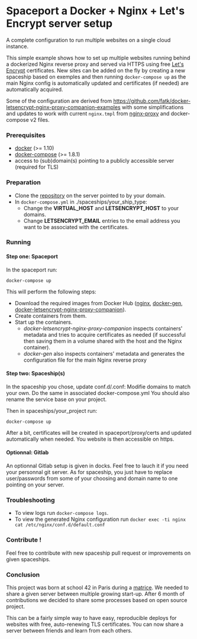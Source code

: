 # Spaceport a Docker + Nginx + Let's Encrypt server setup

A complete configuration to run multiple websites on a single cloud instance.

This simple example shows how to set up multiple websites running behind a dockerized Nginx reverse proxy and served via HTTPS using free [Let's Encrypt](https://letsencrypt.org) certificates. New sites can be added on the fly by creating a new spaceship based on exemples and then running `docker-compose up` as the main Nginx config is automatically updated and certificates (if needed) are automatically acquired.

Some of the configuration are derived from <https://github.com/fatk/docker-letsencrypt-nginx-proxy-companion-examples> with some simplifications and updates to work with current `nginx.tmpl` from [nginx-proxy](https://github.com/jwilder/nginx-proxy) and docker-compose v2 files.

### Prerequisites

* [docker](https://docs.docker.com/engine/installation/) (>= 1.10)
* [docker-compose](https://github.com/docker/compose/releases) (>= 1.8.1)
* access to (sub)domain(s) pointing to a publicly accessible server (required for TLS)

### Preparation

* Clone the [repository](https://github.com/nyhu/spaceport) on the server pointed to by your domain. 
* In `docker-compose.yml` in ./spaceships/your_ship_type: 
  * Change the **VIRTUAL_HOST** and **LETSENCRYPT_HOST** to your domains.
  * Change **LETSENCRYPT_EMAIL** entries to the email address you want to be associated with the certificates. 

### Running

#### Step one: Spaceport

In the spaceport run: 
```
docker-compose up
```

This will perform the following steps:
* Download the required images from Docker Hub ([nginx](https://hub.docker.com/_/nginx/), [docker-gen](https://hub.docker.com/r/jwilder/docker-gen/), [docker-letsencrypt-nginx-proxy-companion](https://hub.docker.com/r/jrcs/letsencrypt-nginx-proxy-companion/)).
* Create containers from them.
* Start up the containers. 
  * *docker-letsencrypt-nginx-proxy-companion* inspects containers' metadata and tries to acquire certificates as needed (if successful then saving them in a volume shared with the host and the Nginx container).
  * *docker-gen* also inspects containers' metadata and generates the configuration file for the main Nginx reverse proxy

#### Step two: Spaceship(s)

In the spaceship you chose, update conf.d/<your-domain-name>.conf: 
Modifie domains to match your own.
Do the same in associated docker-compose.yml
You should also rename the service base on your project.

Then in spaceships/your_project run:
```
docker-compose up
```

After a bit, certificates will be created in spaceport/proxy/certs and updated automatically when needed.
You website is then accessible on https.

#### Optionnal: Gitlab

An optionnal Gitlab setup is given in docks. Feel free to lauch it if you need your personnal git server.
As for spaceship, you just have to replace user/passwords from some of your choosing and domain name to one pointing on your server. 

### Troubleshooting

* To view logs run `docker-compose logs`.
* To view the generated Nginx configuration run `docker exec -ti nginx cat /etc/nginx/conf.d/default.conf`

### Contribute !

Feel free to contribute with new spaceship pull request or improvements on given spaceships.

### Conclusion

This project was born at school 42 in Paris during a [matrice](https://matrice.io). We needed to share a given server between multiple growing start-up. After 6 month of contributions we decided to share some processes based on open source project.

This can be a fairly simple way to have easy, reproducible deploys for websites with free, auto-renewing TLS certificates. 
You can now share a server between friends and learn from each others.
